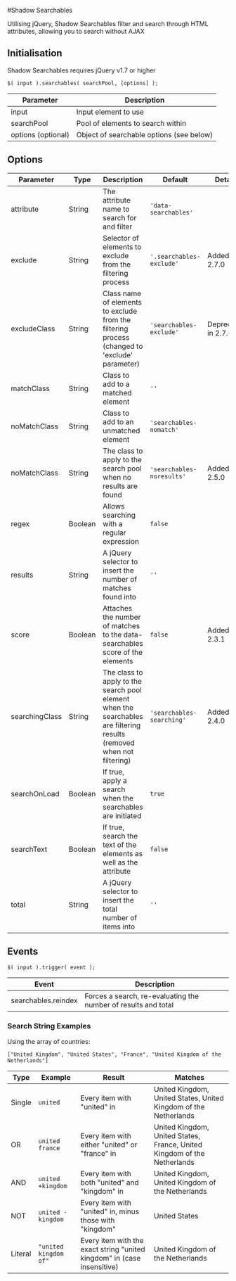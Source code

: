 #Shadow Searchables

Utilising jQuery, Shadow Searchables filter and search through HTML attributes, allowing you to search without AJAX



## Initialisation

Shadow Searchables requires jQuery v1.7 or higher

`$( input ).searchables( searchPool, [options] );`

| Parameter          | Description                              |
| ------------------ | ---------------------------------------- |
| input              | Input element to use                     |
| searchPool         | Pool of elements to search within        |
| options (optional) | Object of searchable options (see below) |



## Options

| Parameter      | Type    | Description                                                                                                           | Default                   | Details             |
| -------------- | ------- | --------------------------------------------------------------------------------------------------------------------- | ------------------------- | ------------------- |
| attribute      | String  | The attribute name to search for and filter                                                                           | `'data-searchables'`      |                     |
| exclude        | String  | Selector of elements to exclude from the filtering process                                                            | `'.searchables-exclude'`  | Added in 2.7.0      |
| excludeClass   | String  | Class name of elements to exclude from the filtering process (changed to 'exclude' parameter)                         | `'searchables-exclude'`   | Deprecated in 2.7.0 |
| matchClass     | String  | Class to add to a matched element                                                                                     | `''`                      |                     |
| noMatchClass   | String  | Class to add to an unmatched element                                                                                  | `'searchables-nomatch'`   |                     |
| noMatchClass   | String  | The class to apply to the search pool when no results are found                                                       | `'searchables-noresults'` | Added in 2.5.0      |
| regex          | Boolean | Allows searching with a regular expression                                                                            | `false`                   |                     |
| results        | String  | A jQuery selector to insert the number of matches found into                                                          | `''`                      |                     |
| score          | Boolean | Attaches the number of matches to the data-searchables score of the elements                                          | `false`                   | Added in 2.3.1      |
| searchingClass | String  | The class to apply to the search pool element when the searchables are filtering results (removed when not filtering) | `'searchables-searching'` | Added in 2.4.0      |
| searchOnLoad   | Boolean | If true, apply a search when the searchables are initiated                                                            | `true`                    |                     |
| searchText     | Boolean | If true, search the text of the elements as well as the attribute                                                     | `false`                   |                     |
| total          | String  | A jQuery selector to insert the total number of items into                                                            | `''`                      |                     |



## Events

`$( input ).trigger( event );`

| Event               | Description                                                    |
| ------------------- | -------------------------------------------------------------- |
| searchables.reindex | Forces a search, re-evaluating the number of results and total |



### Search String Examples

Using the array of countries:

`["United Kingdom", "United States", "France", "United Kingdom of the Netherlands"]`

| Type    | Example               | Result                                                                  | Matches                                                                  |
| ------- | --------------------- | ----------------------------------------------------------------------- | ------------------------------------------------------------------------ |
| Single  | `united`              | Every item with "united" in                                             | United Kingdom, United States, United Kingdom of the Netherlands         |
| OR      | `united france`       | Every item with either "united" or "france" in                          | United Kingdom, United States, France, United Kingdom of the Netherlands |
| AND     | `united +kingdom`     | Every item with both "united" and "kingdom" in                          | United Kingdom, United Kingdom of the Netherlands                        |
| NOT     | `united -kingdom`     | Every item with "united" in, minus those with "kingdom"                 | United States                                                            |
| Literal | `"united kingdom of"` | Every item with the exact string "united kingdom" in (case insensitive) | United Kingdom of the Netherlands                                        |
